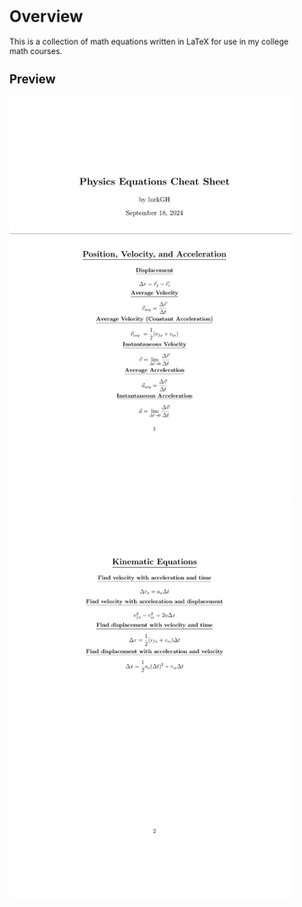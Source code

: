 <h1>Overview</h1>

<p>This is a collection of math equations written in LaTeX for use in my college math courses.</p>

<h2>Preview</h2>

<p align="center">
    <img src="images/physics_1.png">
    <img src="images/physics_2.png">
</p>